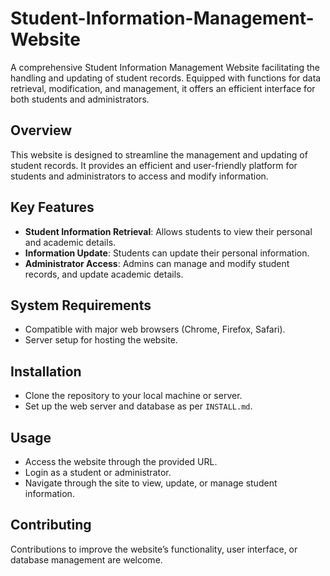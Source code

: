 # Student-Information-Management-Website
A comprehensive Student Information Management Website facilitating the handling and updating of student records. Equipped with functions for data retrieval, modification, and management, it offers an efficient interface for both students and administrators.

## Overview
This website is designed to streamline the management and updating of student records. It provides an efficient and user-friendly platform for students and administrators to access and modify information.

## Key Features
- **Student Information Retrieval**: Allows students to view their personal and academic details.
- **Information Update**: Students can update their personal information.
- **Administrator Access**: Admins can manage and modify student records, and update academic details.

## System Requirements
- Compatible with major web browsers (Chrome, Firefox, Safari).
- Server setup for hosting the website.

## Installation
- Clone the repository to your local machine or server.
- Set up the web server and database as per `INSTALL.md`.

## Usage
- Access the website through the provided URL.
- Login as a student or administrator.
- Navigate through the site to view, update, or manage student information.

## Contributing
Contributions to improve the website’s functionality, user interface, or database management are welcome.
